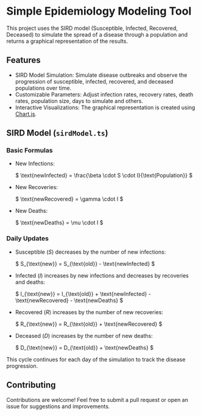 # Simple Epidemiology Modeling Tool

This project uses the SIRD model (Susceptible, Infected, Recovered, Deceased) to simulate the spread of a disease through a population and returns a graphical representation of the results.

## Features

- SIRD Model Simulation: Simulate disease outbreaks and observe the progression of susceptible, infected, recovered, and deceased populations over time.
- Customizable Parameters: Adjust infection rates, recovery rates, death rates, population size, days to simulate and others.
- Interactive Visualizations: The graphical representation is created using [Chart.js](https://www.chartjs.org/).

## SIRD Model (`sirdModel.ts`)

### Basic Formulas

- New Infections:

  $ \text{newInfected} = \frac{\beta \cdot S \cdot I}{\text{Population}} $
  
- New Recoveries:

  $ \text{newRecovered} = \gamma \cdot I $

- New Deaths:

  $ \text{newDeaths} = \mu \cdot I $

### Daily Updates

- Susceptible ($S$) decreases by the number of new infections:

  $ S_{\text{new}} = S_{\text{old}} - \text{newInfected} $

- Infected ($I$) increases by new infections and decreases by recoveries and deaths:

  $ I_{\text{new}} = I_{\text{old}} + \text{newInfected} - \text{newRecovered} - \text{newDeaths} $

- Recovered ($R$) increases by the number of new recoveries:

  $ R_{\text{new}} = R_{\text{old}} + \text{newRecovered} $

- Deceased ($D$) increases by the number of new deaths:

  $ D_{\text{new}} = D_{\text{old}} + \text{newDeaths} $


This cycle continues for each day of the simulation to track the disease progression.

## Contributing

Contributions are welcome! Feel free to submit a pull request or open an issue for suggestions and improvements.
